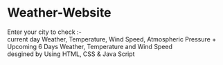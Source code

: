 # Weather-Website
Enter your city to check :- <br>
current day Weather, Temperature, Wind Speed, Atmospheric Pressure + Upcoming 6 Days Weather, Temperature and Wind Speed <br>
desgined by Using HTML, CSS & Java Script
